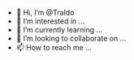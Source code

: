 - 👋 Hi, I’m @Traldo
- 👀 I’m interested in ...
- 🌱 I’m currently learning ...
- 💞️ I’m looking to collaborate on ...
- 📫 How to reach me ...

<!---
Traldo/Traldo is a ✨ special ✨ repository because its `README.md` (this file) appears on your GitHub profile.
You can click the Preview link to take a look at your changes.
--->
